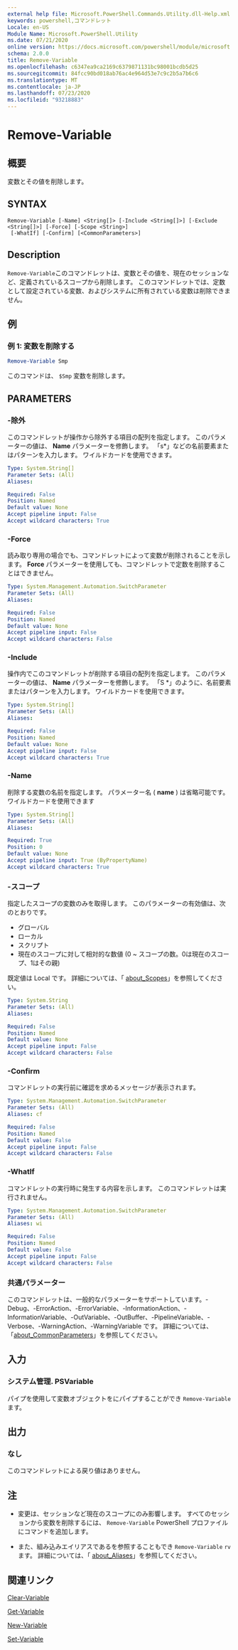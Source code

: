 ```yaml
---
external help file: Microsoft.PowerShell.Commands.Utility.dll-Help.xml
keywords: powershell,コマンドレット
Locale: en-US
Module Name: Microsoft.PowerShell.Utility
ms.date: 07/21/2020
online version: https://docs.microsoft.com/powershell/module/microsoft.powershell.utility/remove-variable?view=powershell-5.1&WT.mc_id=ps-gethelp
schema: 2.0.0
title: Remove-Variable
ms.openlocfilehash: c6347ea9ca2169c6379871131bc98001bcdb5d25
ms.sourcegitcommit: 84fcc90bd018ab76ac4e964d53e7c9c2b5a7b6c6
ms.translationtype: MT
ms.contentlocale: ja-JP
ms.lasthandoff: 07/23/2020
ms.locfileid: "93218883"
---
```

# Remove-Variable

## 概要
変数とその値を削除します。

## SYNTAX

```
Remove-Variable [-Name] <String[]> [-Include <String[]>] [-Exclude <String[]>] [-Force] [-Scope <String>]
 [-WhatIf] [-Confirm] [<CommonParameters>]
```

## Description

`Remove-Variable`このコマンドレットは、変数とその値を、現在のセッションなど、定義されているスコープから削除します。 このコマンドレットでは、定数として設定されている変数、およびシステムに所有されている変数は削除できません。

## 例

### 例 1: 変数を削除する

```powershell
Remove-Variable Smp
```

このコマンドは、 `$Smp` 変数を削除します。

## PARAMETERS

### -除外

このコマンドレットが操作から除外する項目の配列を指定します。 このパラメーターの値は、 **Name** パラメーターを修飾します。 「s*」などの名前要素またはパターンを入力します。 ワイルドカードを使用できます。

```yaml
Type: System.String[]
Parameter Sets: (All)
Aliases:

Required: False
Position: Named
Default value: None
Accept pipeline input: False
Accept wildcard characters: True
```

### -Force

読み取り専用の場合でも、コマンドレットによって変数が削除されることを示します。 **Force** パラメーターを使用しても、コマンドレットで定数を削除することはできません。

```yaml
Type: System.Management.Automation.SwitchParameter
Parameter Sets: (All)
Aliases:

Required: False
Position: Named
Default value: None
Accept pipeline input: False
Accept wildcard characters: False
```

### -Include

操作内でこのコマンドレットが削除する項目の配列を指定します。 このパラメーターの値は、 **Name** パラメーターを修飾します。 「S *」のように、名前要素またはパターンを入力します。 ワイルドカードを使用できます。

```yaml
Type: System.String[]
Parameter Sets: (All)
Aliases:

Required: False
Position: Named
Default value: None
Accept pipeline input: False
Accept wildcard characters: True
```

### -Name

削除する変数の名前を指定します。 パラメーター名 ( **name** ) は省略可能です。
ワイルドカードを使用できます

```yaml
Type: System.String[]
Parameter Sets: (All)
Aliases:

Required: True
Position: 0
Default value: None
Accept pipeline input: True (ByPropertyName)
Accept wildcard characters: True
```

### -スコープ

指定したスコープの変数のみを取得します。 このパラメーターの有効値は、次のとおりです。

- グローバル
- ローカル
- スクリプト
- 現在のスコープに対して相対的な数値 (0 ~ スコープの数。0は現在のスコープ、1はその親)

既定値は Local です。 詳細については、「 [about_Scopes](../Microsoft.PowerShell.Core/About/about_Scopes.md)」を参照してください。

```yaml
Type: System.String
Parameter Sets: (All)
Aliases:

Required: False
Position: Named
Default value: None
Accept pipeline input: False
Accept wildcard characters: False
```

### -Confirm

コマンドレットの実行前に確認を求めるメッセージが表示されます。

```yaml
Type: System.Management.Automation.SwitchParameter
Parameter Sets: (All)
Aliases: cf

Required: False
Position: Named
Default value: False
Accept pipeline input: False
Accept wildcard characters: False
```

### -WhatIf

コマンドレットの実行時に発生する内容を示します。 このコマンドレットは実行されません。

```yaml
Type: System.Management.Automation.SwitchParameter
Parameter Sets: (All)
Aliases: wi

Required: False
Position: Named
Default value: False
Accept pipeline input: False
Accept wildcard characters: False
```

### 共通パラメーター

このコマンドレットは、一般的なパラメーターをサポートしています。-Debug、-ErrorAction、-ErrorVariable、-InformationAction、-InformationVariable、-OutVariable、-OutBuffer、-PipelineVariable、-Verbose、-WarningAction、-WarningVariable です。 詳細については、「[about_CommonParameters](https://go.microsoft.com/fwlink/?LinkID=113216)」を参照してください。

## 入力

### システム管理. PSVariable

パイプを使用して変数オブジェクトをにパイプすることができ `Remove-Variable` ます。

## 出力

### なし

このコマンドレットによる戻り値はありません。

## 注

- 変更は、セッションなど現在のスコープにのみ影響します。 すべてのセッションから変数を削除するには、 `Remove-Variable` PowerShell プロファイルにコマンドを追加します。

- また、組み込みエイリアスであるを参照することもでき `Remove-Variable` `rv` ます。 詳細については、「 [about_Aliases](../Microsoft.PowerShell.Core/About/about_Aliases.md)」を参照してください。

## 関連リンク

[Clear-Variable](Clear-Variable.md)

[Get-Variable](Get-Variable.md)

[New-Variable](New-Variable.md)

[Set-Variable](Set-Variable.md)
